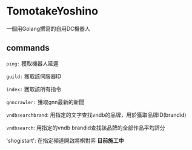 # TomotakeYoshino  

一個用Golang撰寫的自用DC機器人  

## commands  

`ping:` 獲取機器人延遲

`guild:` 獲取該伺服器ID

`index:` 獲取該所有指令

`gnncrawler:` 獲取gnn最新的新聞  

`vndbsearchbrand`: 用指定的文字查找vndb的品牌，用於獲取品牌ID(brandid)  

`vndbsearch`: 用指定的vndb brandid查找該品牌的全部作品平均評分  

'shogistart': 在指定頻道開啟將棋對弈 **目前施工中**  